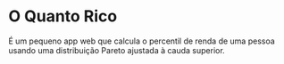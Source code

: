 # O Quanto Rico
É um pequeno app web que calcula o percentil de renda de uma pessoa usando uma distribuição Pareto ajustada à cauda superior.

